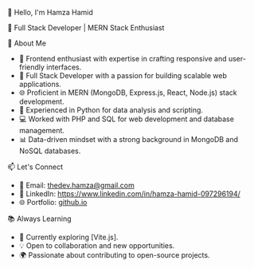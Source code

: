 👋 Hello, I'm Hamza Hamid

🚀 Full Stack Developer | MERN Stack Enthusiast

🌟 About Me
- 🎨 Frontend enthusiast with expertise in crafting responsive and user-friendly interfaces.
- 💼 Full Stack Developer with a passion for building scalable web applications.
- 🌐 Proficient in MERN (MongoDB, Express.js, React, Node.js) stack development.
- 🐍 Experienced in Python for data analysis and scripting.
- 💻 Worked with PHP and SQL for web development and database management.
- 📊 Data-driven mindset with a strong background in MongoDB and NoSQL databases.

📫 Let's Connect
- 📧 Email: thedev.hamza@gmail.com
- 💼 LinkedIn: https://www.linkedin.com/in/hamza-hamid-097296194/
- 🌐 Portfolio: [github.io](https://dadhsahb.github.io/hamza_portfolio/)

📚 Always Learning
- 📖 Currently exploring [Vite.js].
- 💡 Open to collaboration and new opportunities.
- 🌍 Passionate about contributing to open-source projects.
